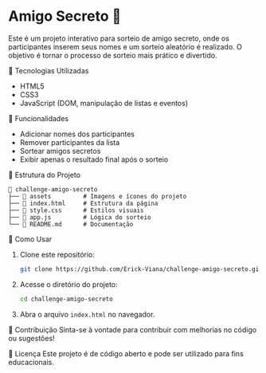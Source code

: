 # Amigo Secreto 🎁

Este é um projeto interativo para sorteio de amigo secreto, onde os participantes inserem seus nomes e um sorteio aleatório é realizado. O objetivo é tornar o processo de sorteio mais prático e divertido.

🚀 Tecnologias Utilizadas
- HTML5
- CSS3
- JavaScript (DOM, manipulação de listas e eventos)

📌 Funcionalidades
- Adicionar nomes dos participantes
- Remover participantes da lista
- Sortear amigos secretos
- Exibir apenas o resultado final após o sorteio

📂 Estrutura do Projeto
```
📁 challenge-amigo-secreto
├── 📂 assets         # Imagens e ícones do projeto
├── 📜 index.html     # Estrutura da página
├── 📜 style.css      # Estilos visuais
├── 📜 app.js         # Lógica do sorteio
└── 📜 README.md      # Documentação
```

 🎯 Como Usar
1. Clone este repositório:
   ```sh
   git clone https://github.com/Erick-Viana/challenge-amigo-secreto.git
   ```
2. Acesse o diretório do projeto:
   ```sh
   cd challenge-amigo-secreto
   ```
3. Abra o arquivo `index.html` no navegador.

  🤝 Contribuição
Sinta-se à vontade para contribuir com melhorias no código ou sugestões!

  📝 Licença
Este projeto é de código aberto e pode ser utilizado para fins educacionais.
